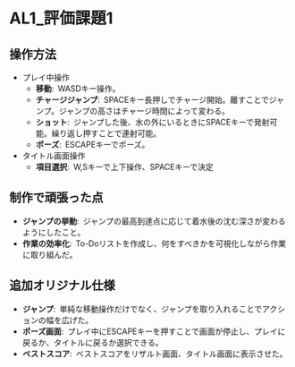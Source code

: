 # AL1_評価課題1

## 操作方法
* プレイ中操作
  * **移動**:&ensp;WASDキー操作。
  * **チャージジャンプ**:&ensp;SPACEキー長押しでチャージ開始。離すことでジャンプ。ジャンプの高さはチャージ時間によって変わる。
  * **ショット**:&ensp;ジャンプした後、水の外にいるときにSPACEキーで発射可能。繰り返し押すことで連射可能。
  * **ポーズ**:&ensp;ESCAPEキーでポーズ。
* タイトル画面操作
  * **項目選択**:&ensp;W,Sキーで上下操作、SPACEキーで決定
## 制作で頑張った点
* **ジャンプの挙動**:&ensp;ジャンプの最高到達点に応じて着水後の沈む深さが変わるようにしたこと。
* **作業の効率化**:&ensp;To-Doリストを作成し、何をすべきかを可視化しながら作業に取り組んだ。

## 追加オリジナル仕様
* **ジャンプ**:&ensp;単純な移動操作だけでなく、ジャンプを取り入れることでアクションの幅を広げた。
* **ポーズ画面**:&ensp;プレイ中にESCAPEキーを押すことで画面が停止し、プレイに戻るか、タイトルに戻るか選択できる。
* **ベストスコア**:&ensp;ベストスコアをリザルト画面、タイトル画面に表示させた。
